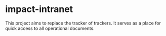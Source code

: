 # impact-intranet
This project aims to replace the tracker of trackers. It serves as a place for quick access to all operational documents.
